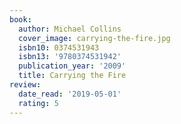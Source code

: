 ```yaml
---
book:
  author: Michael Collins
  cover_image: carrying-the-fire.jpg
  isbn10: 0374531943
  isbn13: '9780374531942'
  publication_year: '2009'
  title: Carrying the Fire
review:
  date_read: '2019-05-01'
  rating: 5
---
```

